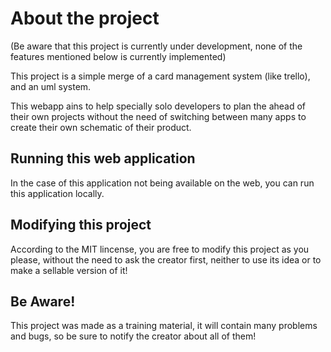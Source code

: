 # About the project

(Be aware that this project is currently under development, none of the features mentioned below is currently implemented)

This project is a simple merge of a card management system (like trello), and an uml system.

This webapp ains to help specially solo developers to plan the ahead of their own projects without the need of switching between many apps to create their own schematic of their product.

## Running this web application

In the case of this application not being available on the web, you can run this application locally.

## Modifying this project

According to the MIT lincense, you are free to modify this project as you please, without the need to ask the creator first, neither to use its idea or to make a sellable version of it!

## Be Aware!

This project was made as a training material, it will contain many problems and bugs, so be sure to notify the creator about all of them!
